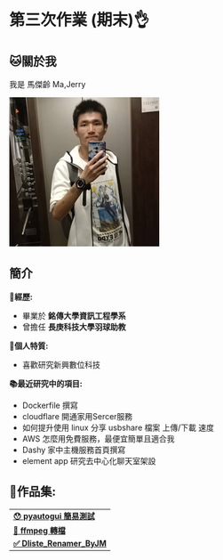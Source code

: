 # 第三次作業 (期末)👌

## 🐱關於我

我是 馬傑齡 Ma,Jerry

![](my_face.jpg)

## 簡介
**🎥經歷:**
* 畢業於 **銘傳大學資訊工程學系**
* 曾擔任 **長庚科技大學羽球助教**

**🧐個人特質:**
* 喜歡研究新興數位科技

**📚最近研究中的項目:**
* Dockerfile 撰寫
* cloudflare 開通家用Sercer服務
* 如何提升使用 linux 分享 usbshare 檔案 上傳/下載 速度
* AWS 怎麼用免費服務，最便宜簡單且適合我
* Dashy 家中主機服務首頁撰寫
* element app 研究去中心化聊天室架設

## 🎨作品集:
|   |
| :------------------------------------------------------------------------------------------------ |
| **[😯 pyautogui 簡易測試](https://github.com/jerry25141/python_--/tree/main/pyautogui#pysimplegui-%E5%8A%9F%E8%83%BD%E6%B8%AC%E8%A9%A6)** |
| **[💱 ffmpeg 轉檔](https://github.com/jerry25141/python_--/tree/main/ffmpeg#python-ffmpeg-%E6%89%B9%E9%87%8F%E8%BD%89%E6%AA%94%E8%85%B3%E6%9C%AC)**  |
| **[✅ Dliste_Renamer_ByJM](https://github.com/jerry25141/python_--/tree/main/Dlsite_Renameer_ByJM#dlsite-%E9%87%8D%E5%91%BD%E5%90%8D%E5%B7%A5%E5%85%B7-readme)** |


